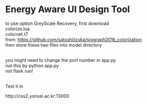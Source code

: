 <h1>Energy Aware UI Design Tool</h1>

to use option GreyScale Recovery, first download
<br>
colorize.lua
<br>
colornet.t7
<br>
from: https://github.com/satoshiiizuka/siggraph2016_colorization
<br>
then store these two files into model directory
<br>
<br>

you might need to change the port number in app.py
<br>
run this by python app.py
<br>
not flask run!
<br>
<br>

Test it in <br>
<p style="disabled"> http://css2.yonsei.ac.kr:13000</p><br>
